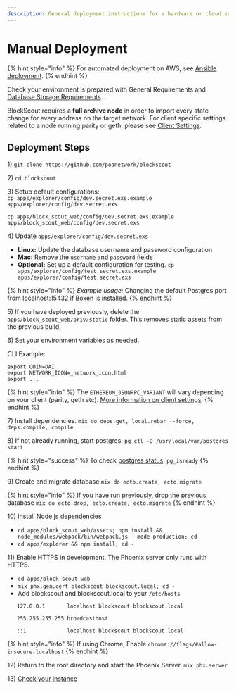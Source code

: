 ```yaml
---
description: General deployment instructions for a hardware or cloud services environment
---
```


# Manual Deployment

{% hint style="info" %}
For automated deployment on AWS, see [Ansible deployment](../ansible-deployment/).
{% endhint %}

Check your environment is prepared with General Requirements and [Database Storage Requirements](../information-and-settings/database-storage-requirements.md).

BlockScout requires a **full archive node** in order to import every state change for every address on the target network. For client specific settings related to a node running parity or geth, please see [Client Settings](../information-and-settings/client-settings-parity-geth-ganache.md).

## Deployment Steps

1\) `git clone https://github.com/poanetwork/blockscout`

2\) `cd blockscout`

3\) Setup default configurations:  
 `cp apps/explorer/config/dev.secret.exs.example apps/explorer/config/dev.secret.exs`

`cp apps/block_scout_web/config/dev.secret.exs.example apps/block_scout_web/config/dev.secret.exs`

4\) Update `apps/explorer/config/dev.secret.exs`

* **Linux:** Update the database username and password configuration
* **Mac:** Remove the `username` and `password` fields
* **Optional:** Set up a default configuration for testing. `cp apps/explorer/config/test.secret.exs.example apps/explorer/config/test.secret.exs` 

{% hint style="info" %}
_Example usage:_ Changing the default Postgres port from localhost:15432 if [Boxen](https://github.com/boxen/boxen) is installed.
{% endhint %}

5\) If you have deployed previously, delete the `apps/block_scout_web/priv/static` folder. This removes static assets from the previous build.

6\) Set your environment variables as needed.

CLI Example:

```text
export COIN=DAI
export NETWORK_ICON=_network_icon.html
export ... 
```

{% hint style="info" %}
The `ETHEREUM_JSONRPC_VARIANT` will vary depending on your client \(parity, geth etc\). [More information on client settings](../information-and-settings/client-settings-parity-geth-ganache.md).
{% endhint %}

7\) Install dependencies. `mix do deps.get, local.rebar --force, deps.compile, compile`

8\) If not already running, start postgres: `pg_ctl -D /usr/local/var/postgres start`

{% hint style="success" %}
To check [postgres status](https://www.postgresql.org/docs/9.6/app-pg-isready.html): `pg_isready`
{% endhint %}

9\) Create and migrate database `mix do ecto.create, ecto.migrate`

{% hint style="info" %}
If you have run previously, drop the previous database `mix do ecto.drop, ecto.create, ecto.migrate`
{% endhint %}

10\) Install Node.js dependencies

* `cd apps/block_scout_web/assets; npm install && node_modules/webpack/bin/webpack.js --mode production; cd -`
* `cd apps/explorer && npm install; cd -`

11\) Enable HTTPS in development. The Phoenix server only runs with HTTPS.

* `cd apps/block_scout_web`
* `mix phx.gen.cert blockscout blockscout.local; cd -`
* Add blockscout and blockscout.local to your `/etc/hosts`

```text
   127.0.0.1       localhost blockscout blockscout.local

   255.255.255.255 broadcasthost

   ::1             localhost blockscout blockscout.local
```

{% hint style="info" %}
If using Chrome, Enable `chrome://flags/#allow-insecure-localhost`
{% endhint %}

12\) Return to the root directory and start the Phoenix Server. `mix phx.server`

13\) [Check your instance](check-your-manual-deployment-instance.md)

## 

